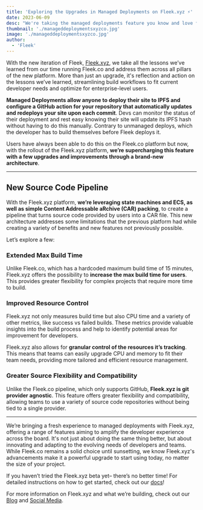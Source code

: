 ```yaml
---
title: 'Exploring the Upgrades in Managed Deployments on Fleek.xyz ⚡'
date: 2023-06-09
desc: "We're taking the managed deployments feature you know and love from Fleek.co, and supercharging it to better fit developer needs!"
thumbnail: './manageddeploymentsxyzco.jpg'
image: './manageddeploymentsxyzco.jpg'
author:
  - 'Fleek'
---
```


With the new iteration of Fleek, [Fleek.xyz](https://fleek.xyz/), we take all the lessons we’ve learned from our time running Fleek.co and address them across all pillars of the new platform. More than just an upgrade, it's reflection and action on the lessons we’ve learned, streamlining build workflows to fit current developer needs and optimize for enterprise-level users.

**Managed Deployments allow anyone to deploy their site to IPFS and configure a GitHub action for your repository that automatically updates and redeploys your site upon each commit**. Devs can monitor the status of their deployment and rest easy knowing their site will update its IPFS hash without having to do this manually. Contrary to unmanaged deploys, which the developer has to build themselves before Fleek deploys it.

Users have always been able to do this on the Fleek.co platform but now, with the rollout of the Fleek.xyz platform, **we’re supercharging this feature with a few upgrades and improvements through a brand-new architecture**.

---

## New Source Code Pipeline

With the Fleek.xyz platform, **we’re leveraging state machines and ECS, as well as simple Content Addressable aRchive (CAR) packing**, to create a pipeline that turns source code provided by users into a CAR file. This new architecture addresses some limitations that the previous platform had while creating a variety of benefits and new features not previously possible.

Let’s explore a few:

### Extended Max Build Time

Unlike Fleek.co, which has a hardcoded maximum build time of 15 minutes, Fleek.xyz offers the possibility to **increase the max build time for users**. This provides greater flexibility for complex projects that require more time to build.

### Improved Resource Control

Fleek.xyz not only measures build time but also CPU time and a variety of other metrics, like success vs failed builds. These metrics provide valuable insights into the build process and help to identify potential areas for improvement for developers.

Fleek.xyz also allows for **granular control of the resources it’s tracking**. This means that teams can easily upgrade CPU and memory to fit their team needs, providing more tailored and efficient resource management.

### Greater Source Flexibility and Compatibility

Unlike the Fleek.co pipeline, which only supports GitHub, **Fleek.xyz is git provider agnostic**. This feature offers greater flexibility and compatibility, allowing teams to use a variety of source code repositories without being tied to a single provider.

---

We’re bringing a fresh experience to managed deployments with Fleek.xyz, offering a range of features aiming to amplify the developer experience across the board. It's not just about doing the same thing better, but about innovating and adapting to the evolving needs of developers and teams. While Fleek.co remains a solid choice until sunsetting, we know Fleek.xyz's advancements make it a powerful upgrade to start using today, no matter the size of your project.

If you haven’t tried the Fleek.xyz beta yet– there’s no better time! For detailed instructions on how to get started, check out our [docs](https://docs.fleek.xyz/)!

For more information on Fleek.xyz and what we’re building, check out our [Blog](https://blog.fleek.xyz/) and [Social Media](https://linktr.ee/fleek).
